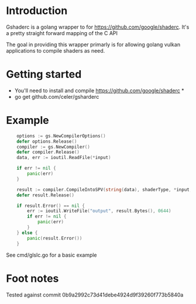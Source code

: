 # Introduction

Gshaderc is a golang wrapper to for https://github.com/google/shaderc. It's a pretty straight forward mapping of the C API

The goal in providing this wrapper primarly is for allowing golang vulkan applications to compile shaders as need.

# Getting started

 * You'll need to install and compile https://github.com/google/shaderc *
 * go get github.com/celer/gsharderc

# Example

```go
	options := gs.NewCompilerOptions()
	defer options.Release()
	compiler := gs.NewCompiler()
	defer compiler.Release()
	data, err := ioutil.ReadFile(*input)

	if err != nil {
		panic(err)
	}

	result := compiler.CompileIntoSPV(string(data), shaderType, *input, *entryPoint, options)
	defer result.Release()

	if result.Error() == nil {
		err := ioutil.WriteFile("output", result.Bytes(), 0644)
		if err != nil {
			panic(err)
		}
	} else {
		panic(result.Error())
	}

```

See cmd/glslc.go for a basic example

# Foot notes

Tested against commit 0b9a2992c73d41debe4924d9f39260f773b5840a

